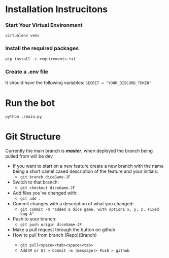 # Installation Instrucitons

### Start Your Virtual Environment
```virtualenv venv```

### Install the required packages
```pip install -r requirements.txt```

### Create a .env file
It should have the following variables:
```SECRET = "YOUR_DISCORD_TOKEN"```

# Run the bot
```python ./main.py```

# Git Structure
Currently the main branch is ***master***, when deployed the branch being pulled from will be dev

- If you want to start on a new feature create a new branch with the name being a short camel cased description of the feature and your initials: 
  - ```git branch diceGame-JF```
- Switch to that branch:
  - ```git checkout diceGame-JF```
- Add files you've changed with: 
  - ```git add .```
- Commit changes with a description of what you changed: 
  - ```git commit -m "added a dice game, with options x, y, z. Fixed bug A"```
- Push to your branch:
  - ```git push origin diceGame-JF```
- Make a pull request through the button on github
- How to pull from branch <space>(Repo)<space>(Branch)
  - ```git pull<space><tab><space><tab>```
  - ```Add(M or U) > Commit -m (message)> Push > github```